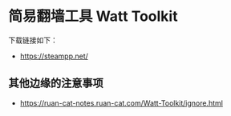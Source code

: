 # 简易翻墙工具 Watt Toolkit

下载链接如下：

- https://steampp.net/

## 其他边缘的注意事项

- https://ruan-cat-notes.ruan-cat.com/Watt-Toolkit/ignore.html
